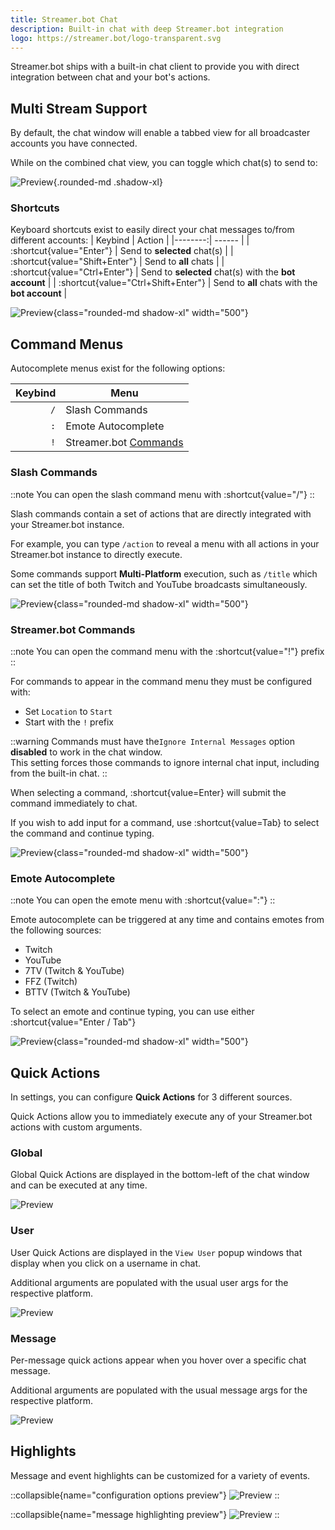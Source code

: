 ```yaml
---
title: Streamer.bot Chat
description: Built-in chat with deep Streamer.bot integration
logo: https://streamer.bot/logo-transparent.svg
---
```


Streamer.bot ships with a built-in chat client to provide you with direct integration between chat and your bot's actions.

## Multi Stream Support
By default, the chat window will enable a tabbed view for all broadcaster accounts you have connected.

While on the combined chat view, you can toggle which chat(s) to send to:

![Preview](assets/chat-toggle.png){.rounded-md .shadow-xl}

### Shortcuts
Keyboard shortcuts exist to easily direct your chat messages to/from different accounts:
| Keybind | Action |
|--------:| ------ |
| :shortcut{value="Enter"} | Send to **selected** chat(s) |
| :shortcut{value="Shift+Enter"} | Send to **all** chats |
| :shortcut{value="Ctrl+Enter"} | Send to **selected** chat(s) with the **bot account** |
| :shortcut{value="Ctrl+Shift+Enter"} | Send to **all** chats with the **bot account** |

![Preview](assets/chat-multi-youtube.png){class="rounded-md shadow-xl" width="500"}

## Command Menus
Autocomplete menus exist for the following options:

| Keybind | Menu |
|--------:| ---- |
| `/`     | Slash Commands |
| `:`     | Emote Autocomplete |
| `!`     | Streamer.bot [Commands](/guide/commands) |

### Slash Commands
::note
You can open the slash command menu with :shortcut{value="/"}
::

Slash commands contain a set of actions that are directly integrated with your Streamer.bot instance.

For example, you can type `/action` to reveal a menu with all actions in your Streamer.bot instance to directly execute.

Some commands support **Multi-Platform** execution, such as `/title` which can set the title of both Twitch and YouTube broadcasts simultaneously.

![Preview](assets/chat-slash-commands.png){class="rounded-md shadow-xl" width="500"}


### Streamer.bot Commands
::note
You can open the command menu with the :shortcut{value="!"} prefix
::

For commands to appear in the command menu they must be configured with:
- Set `Location` to `Start`
- Start with the `!` prefix

::warning
Commands must have the`Ignore Internal Messages` option **disabled** to work in the chat window.
<br>
This setting forces those commands to ignore internal chat input, including from the built-in chat.
::

When selecting a command, :shortcut{value=Enter} will submit the command immediately to chat.

If you wish to add input for a command, use :shortcut{value=Tab} to select the command and continue typing.

![Preview](assets/chat-commands.png){class="rounded-md shadow-xl" width="500"}

### Emote Autocomplete
::note
You can open the emote menu with :shortcut{value=":"}
::

Emote autocomplete can be triggered at any time and contains emotes from the following sources:

- Twitch
- YouTube
- 7TV (Twitch & YouTube)
- FFZ (Twitch)
- BTTV (Twitch & YouTube)

To select an emote and continue typing, you can use either :shortcut{value="Enter / Tab"}

![Preview](assets/chat-emotes.png){class="rounded-md shadow-xl" width="500"}

## Quick Actions
In settings, you can configure **Quick Actions** for 3 different sources.

Quick Actions allow you to immediately execute any of your Streamer.bot actions with custom arguments.

### Global
Global Quick Actions are displayed in the bottom-left of the chat window and can be executed at any time.

![Preview](assets/chat-quick-actions-global.png)

### User
User Quick Actions are displayed in the `View User` popup windows that display when you click on a username in chat.

Additional arguments are populated with the usual user args for the respective platform.

![Preview](assets/chat-quick-actions-user.png)

### Message
Per-message quick actions appear when you hover over a specific chat message.

Additional arguments are populated with the usual message args for the respective platform.

![Preview](assets/chat-quick-actions-message.png)

## Highlights
Message and event highlights can be customized for a variety of events.

::collapsible{name="configuration options preview"}
![Preview](assets/chat-highlights.png)
::

::collapsible{name="message highlighting preview"}
![Preview](assets/chat-highlights-preview.png)
::